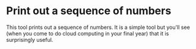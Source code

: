 # Print out a sequence of numbers

This tool prints out a sequence of numbers. It is a simple tool but
you'll see (when you come to do cloud computing in your final year)
that it is surprisingly useful.
